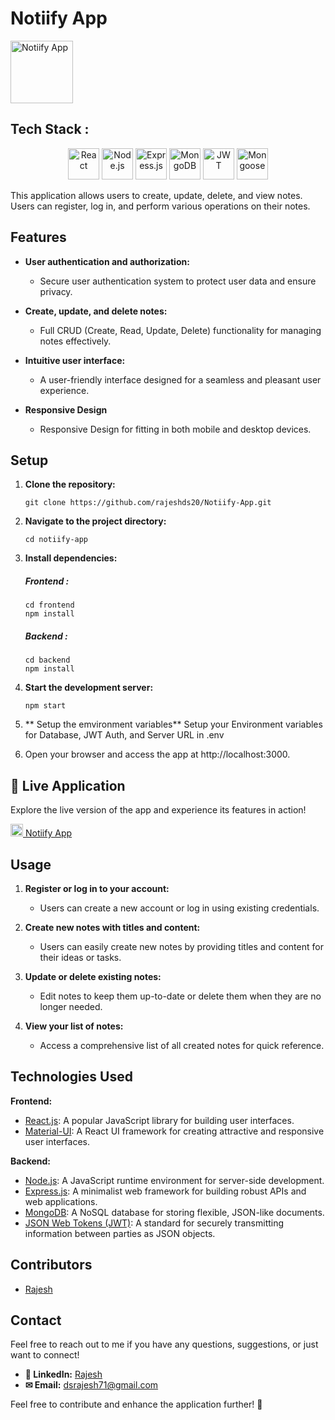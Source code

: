 # Notiify App

<img src="https://github.com/Rajeshds20/Notiify-App/blob/main/frontend/public/favicon.ico" alt="Notiify App" width="100"/>

## Tech Stack :
<div align="center">

[<img src="https://th.bing.com/th?id=OSK.0f748c6f3d8bc1a6ec9bcac171056e98&w=46&h=46&c=11&rs=1&qlt=80&o=6&dpr=1.3&pid=SANGAM" alt="React" width="50" height="50">](https://reactjs.org/)
[<img src="https://th.bing.com/th?id=ODLS.3891574d-ed49-4720-9a83-edb0952d05a3&w=32&h=32&qlt=90&pcl=fffffa&o=6&cb=1014&pid=1.2" alt="Node.js" width="50" height="50">](https://nodejs.org/)
[<img src="https://th.bing.com/th?id=ODLS.7ee38d86-4472-452b-806c-fd7945e59518&w=32&h=32&qlt=90&pcl=fffffa&o=6&cb=1014&pid=1.2" alt="Express.js" width="50" height="50">](https://expressjs.com/)
[<img src="https://th.bing.com/th?id=ODLS.5af66f33-4a74-47c5-881c-bbc1b90a1772&w=32&h=32&qlt=90&pcl=fffffa&o=6&cb=1014&pid=1.2" alt="MongoDB" width="50" height="50">](https://www.mongodb.com/)
[<img src="https://th.bing.com/th?id=ODLS.1087b558-ec95-42e8-8bde-f0c3bd1b328e&w=32&h=32&qlt=90&pcl=fffffa&o=6&cb=1014&pid=1.2" alt="JWT" width="50" height="50">](https://jwt.io/)
[<img src="https://th.bing.com/th?id=ODLS.35574526-0081-491c-8a32-2722afa5aede&w=32&h=32&qlt=90&pcl=fffffa&o=6&cb=1014&pid=1.2" alt="Mongoose" width="50" height="50">](https://mongoosejs.com/)

</div>


This application allows users to create, update, delete, and view notes. Users can register, log in, and perform various operations on their notes.

## Features

- **User authentication and authorization:**
  - Secure user authentication system to protect user data and ensure privacy.
  
- **Create, update, and delete notes:**
  - Full CRUD (Create, Read, Update, Delete) functionality for managing notes effectively.
  
- **Intuitive user interface:**
  - A user-friendly interface designed for a seamless and pleasant user experience.

- **Responsive Design**
  - Responsive Design for fitting in both mobile and desktop devices.


## Setup

1. **Clone the repository:**

   ```shell
   git clone https://github.com/rajeshds20/Notiify-App.git
   ```

2. **Navigate to the project directory:**
   ```
   cd notiify-app
   ```
   
3. **Install dependencies:**

   ##### Frontend :

   ```
   cd frontend
   npm install
   ```

   ##### Backend :

   ```
   cd backend
   npm install
   ```
   

4. **Start the development server:**
   ```
   npm start
   ```
   
5. ** Setup the emvironment variables**
   Setup your Environment variables for Database, JWT Auth, and Server URL in .env

6. Open your browser and access the app at http://localhost:3000.


## 🚀 Live Application

Explore the live version of the app and experience its features in action!

[<img src="https://github.com/Rajeshds20/Notiify-App/blob/main/frontend/public/favicon.ico" alt="Notiify App" width="20"/> Notiify App](https://notiify-maker.web.app/)


## Usage

1. **Register or log in to your account:**
   - Users can create a new account or log in using existing credentials.
  
2. **Create new notes with titles and content:**
   - Users can easily create new notes by providing titles and content for their ideas or tasks.
  
3. **Update or delete existing notes:**
   - Edit notes to keep them up-to-date or delete them when they are no longer needed.
  
4. **View your list of notes:**
   - Access a comprehensive list of all created notes for quick reference.

## Technologies Used

**Frontend:**

- [React.js](https://reactjs.org/): A popular JavaScript library for building user interfaces.
- [Material-UI](https://mui.com/): A React UI framework for creating attractive and responsive user interfaces.

**Backend:**

- [Node.js](https://nodejs.org/): A JavaScript runtime environment for server-side development.
- [Express.js](https://expressjs.com/): A minimalist web framework for building robust APIs and web applications.
- [MongoDB](https://www.mongodb.com/): A NoSQL database for storing flexible, JSON-like documents.
- [JSON Web Tokens (JWT)](https://jwt.io/): A standard for securely transmitting information between parties as JSON objects.


## Contributors

- [Rajesh](https://github.com/rajeshds20)

## Contact

Feel free to reach out to me if you have any questions, suggestions, or just want to connect!

- **&#x1F464; LinkedIn:** [Rajesh](https://linkedin.com/in/devangamsajjarajesh)
- **&#x2709; Email:** [dsrajesh71@gmail.com](mailto:dsrajesh71@gmail.com)


Feel free to contribute and enhance the application further! 🚀

   
